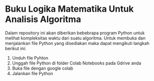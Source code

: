 # Buku Logika Matematika Untuk Analisis Algoritma

Dalam repository ini akan diberikan bebebrapa program Python untuk melihat kompleksitas waktu dari suatu algoritma. Untuk membuka dan menjalankan file Python yang disediakan maka dapat mengikuti langkah berikut ini:

1. Unduh file Pyhton
2. Unggah file Python di folder Colab Notebooks pada Gdrive anda
3. Buka file dengan google colab
4. Jalankan file Python
